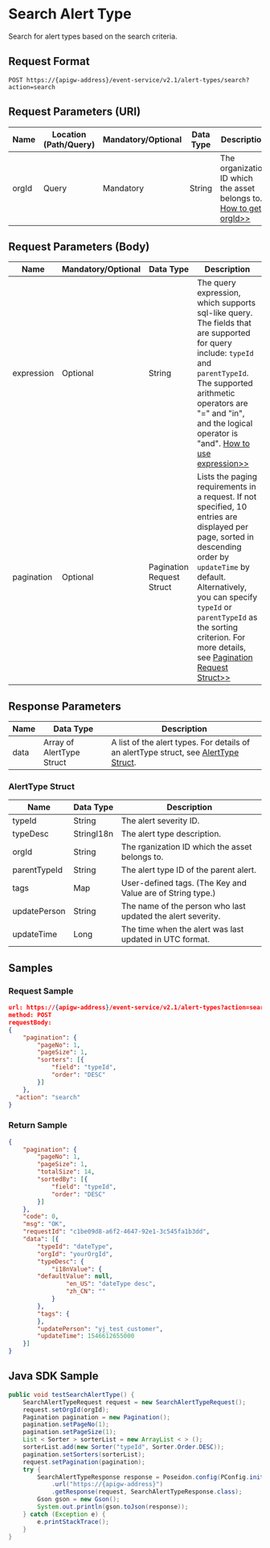 # Search Alert Type

Search for alert types based on the search criteria.


## Request Format

```
POST https://{apigw-address}/event-service/v2.1/alert-types/search?action=search
```

## Request Parameters (URI)

| Name | Location (Path/Query) | Mandatory/Optional | Data Type | Description |
|---------------|------------------|----------|-----------|--------------|
| orgId         | Query            | Mandatory     | String    | The organization ID which the asset belongs to. [How to get orgId>>](/docs/api/en/2.1.0/api_faqs#how-to-get-organization-id-orgid-orgid)                |
                                                                 

## Request Parameters (Body)
| Name            | Mandatory/Optional | Data Type | Description |
|------|-----------------|-----------|-------------|
| expression         | Optional    | String   | The query expression, which supports sql-like query. The fields that are supported for query include: `typeId` and `parentTypeId`. The supported arithmetic operators are "=" and "in", and the logical operator is "and". [How to use expression>>](/docs/api/en/2.1.0/api_faqs.html#how-to-use-expression)|
| pagination     | Optional     | Pagination Request Struct    | Lists the paging requirements in a request. If not specified, 10 entries are displayed per page, sorted in descending order by `updateTime` by default. Alternatively, you can specify `typeId` or `parentTypeId` as the sorting criterion. For more details, see [Pagination Request Struct>>](/docs/api/en/2.1.0/overview.html#pagination-request-struct) |

## Response Parameters

| Name | Data Type     | Description          |
|-------|----------------|---------------------------|
| data  | Array of AlertType Struct  | A list of the alert types. For details of an alertType struct, see [AlertType Struct](/docs/api/en/2.1.0/event/search_alert_type.html#alerttype-struct-alerttype). |

### AlertType Struct <alerttype>

| Name | Data Type     | Description          |
|----------------|-----------------------|----------|
| typeId        | String                | The alert severity ID.|
| typeDesc   | StringI18n            | The alert type description. |
| orgId          | String                |  The rganization ID which the asset belongs to.|
| parentTypeId        | String          | The alert type ID of the parent alert. |
| tags        | Map          | User-defined tags. (The Key and Value are of String type.)|
| updatePerson        | String                | The name of the person who last updated the alert severity.|
| updateTime    | Long                | The time when the alert was last updated in UTC format.



## Samples

### Request Sample

```json
url: https://{apigw-address}/event-service/v2.1/alert-types?action=search&orgId=yourOrgId
method: POST 
requestBody:
{
	"pagination": {
		"pageNo": 1,
		"pageSize": 1,
		"sorters": [{
			"field": "typeId",
			"order": "DESC"
		}]
	},
  "action": "search"
}
```

### Return Sample

```json
{
	"pagination": {
		"pageNo": 1,
		"pageSize": 1,
		"totalSize": 14,
		"sortedBy": [{
			"field": "typeId",
			"order": "DESC"
		}]
	},
	"code": 0,
	"msg": "OK",
	"requestId": "c1be09d8-a6f2-4647-92e1-3c545fa1b3dd",
	"data": [{
		"typeId": "dateType",
		"orgId": "yourOrgId",
		"typeDesc": {
			"i18nValue": {
        "defaultValue": null,
				"en_US": "dateType desc",
				"zh_CN": ""
			}
		},
		"tags": {		
		},
		"updatePerson": "yj_test_customer",
		"updateTime": 1546612655000
	}]
}
```

## Java SDK Sample

```java
public void testSearchAlertType() {
    SearchAlertTypeRequest request = new SearchAlertTypeRequest();
    request.setOrgId(orgId);
    Pagination pagination = new Pagination();
    pagination.setPageNo(1);
    pagination.setPageSize(1);
    List < Sorter > sorterList = new ArrayList < > ();
    sorterList.add(new Sorter("typeId", Sorter.Order.DESC));
    pagination.setSorters(sorterList);
    request.setPagination(pagination);
    try {
        SearchAlertTypeResponse response = Poseidon.config(PConfig.init().appKey(accessKey).appSecret(secretKey).debug())
            .url("https://{apigw-address}")
            .getResponse(request, SearchAlertTypeResponse.class);
        Gson gson = new Gson();
        System.out.println(gson.toJson(response));
    } catch (Exception e) {
        e.printStackTrace();
    }
}
```
